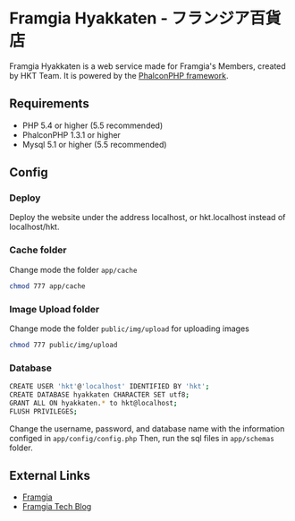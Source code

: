 Framgia Hyakkaten - フランジア百貨店
=================

Framgia Hyakkaten is a web service made for Framgia's Members, created by HKT Team.
It is powered by the [PhalconPHP framework](http://phalconphp.com).

Requirements
-----------

* PHP 5.4 or higher (5.5 recommended)
* PhalconPHP 1.3.1 or higher
* Mysql 5.1 or higher (5.5 recommended)

Config
-----------

### Deploy
Deploy the website under the address localhost, or hkt.localhost instead of localhost/hkt.

### Cache folder
Change mode the folder `app/cache`
```bash
chmod 777 app/cache
```

### Image Upload folder
Change mode the folder `public/img/upload` for uploading images
```bash
chmod 777 public/img/upload
```

### Database
```bash
CREATE USER 'hkt'@'localhost' IDENTIFIED BY 'hkt';
CREATE DATABASE hyakkaten CHARACTER SET utf8;
GRANT ALL ON hyakkaten.* to hkt@localhost;
FLUSH PRIVILEGES;
```
Change the username, password, and database name with the information configed in `app/config/config.php`
Then, run the sql files in `app/schemas` folder.

External Links
--------------

* [Framgia](http://framgia.com/)
* [Framgia Tech Blog](http://tech.blog.framgia.com/vn/)

